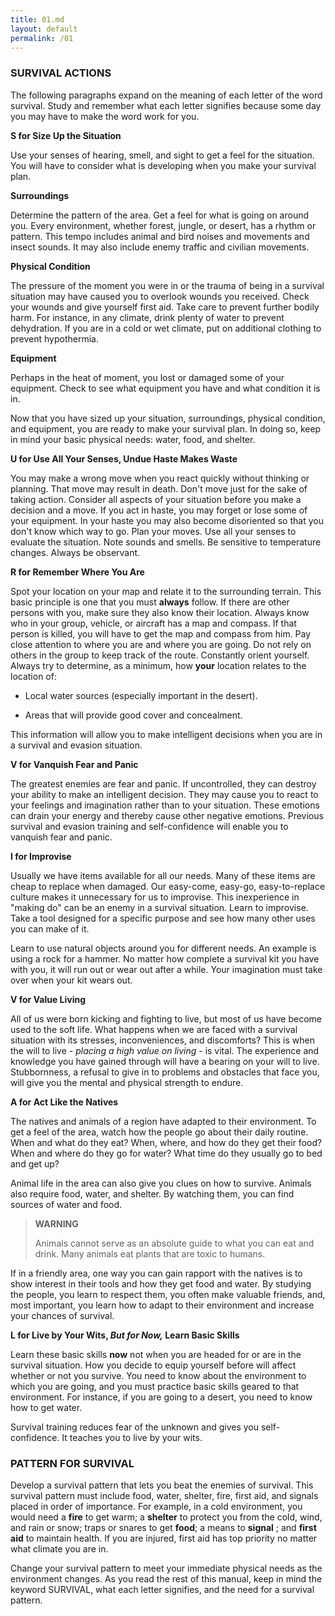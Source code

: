 ```yaml
---
title: 01.md
layout: default
permalink: /01
---
```

### SURVIVAL ACTIONS

The following paragraphs expand on the meaning of each letter of the word survival. Study and remember what each letter signifies because some day you may have to make the word work for you.

**S for Size Up the Situation**
 
Use your senses of hearing, smell, and sight to get a feel for the situation. You will have to consider what is developing when you make your survival plan.

**Surroundings**

Determine the pattern of the area. Get a feel for what is going on around you. Every environment, whether forest, jungle, or desert, has a rhythm or pattern. This tempo includes animal and bird noises and movements and insect sounds. It may also include enemy traffic and civilian movements.

**Physical Condition**

The pressure of the moment you were in or the trauma of being in a survival situation may have caused you to overlook wounds you received. Check your wounds and give yourself first aid. Take care to prevent further bodily harm. For instance, in any climate, drink plenty of water to prevent dehydration. If you are in a cold or wet climate, put on additional clothing to prevent hypothermia.

**Equipment**

Perhaps in the heat of moment, you lost or damaged some of your equipment. Check to see what equipment you have and what condition it is in.

Now that you have sized up your situation, surroundings, physical condition, and equipment, you are ready to make your survival plan. In doing so, keep in mind your basic physical needs: water, food, and shelter.

**U for Use All Your Senses, Undue Haste Makes Waste**

You may make a wrong move when you react quickly without thinking or planning. That move may result in death. Don't move just for the sake of taking action. Consider all aspects of your situation before you make a decision and a move. If you act in haste, you may forget or lose some of your equipment. In your haste you may also become disoriented so that you don't know which way to go. Plan your moves. Use all your senses to evaluate the situation. Note sounds and smells. Be sensitive to temperature changes. Always be observant.

**R for Remember Where You Are**

Spot your location on your map and relate it to the surrounding terrain. This basic principle is one that you must **always** follow. If there are other persons with you, make sure they also know their location. Always know who in your group, vehicle, or aircraft has a map and compass. If that person is killed, you will have to get the map and compass from him. Pay close attention to where you are and where you are going. Do not rely on others in the group to keep track of the route. Constantly orient yourself. Always try to determine, as a minimum, how **your** location relates to the location of:

*   Local water sources (especially important in the desert).

*   Areas that will provide good cover and concealment.

This information will allow you to make intelligent decisions when you are in a survival and evasion situation.

**V for Vanquish Fear and Panic**

The greatest enemies are fear and panic. If uncontrolled, they can destroy your ability to make an intelligent decision. They may cause you to react to your feelings and imagination rather than to your situation. These emotions can drain your energy and thereby cause other negative emotions. Previous survival and evasion training and self-confidence will enable you to vanquish fear and panic.

**I for Improvise**

Usually we have items available for all our needs. Many of these items are cheap to replace when damaged. Our easy-come, easy-go, easy-to-replace culture makes it unnecessary for us to improvise. This inexperience in "making do" can be an enemy in a survival situation. Learn to improvise. Take a tool designed for a specific purpose and see how many other uses you can make of it.

Learn to use natural objects around you for different needs. An example is using a rock for a hammer. No matter how complete a survival kit you have with you, it will run out or wear out after a while. Your imagination must take over when your kit wears out.

**V for Value Living**

All of us were born kicking and fighting to live, but most of us have become used to the soft life.  What happens when we are faced with a survival situation with its stresses, inconveniences, and discomforts? This is when the will to live - _placing a high value on living_ - is vital. The experience and knowledge you have gained through will have a bearing on your will to live. Stubbornness, a refusal to give in to problems and obstacles that face you, will give you the mental and physical strength to endure.

**A for Act Like the Natives**

The natives and animals of a region have adapted to their environment. To get a feel of the area, watch how the people go about their daily routine. When and what do they eat? When, where, and how do they get their food? When and where do they go for water? What time do they usually go to bed and get up?

Animal life in the area can also give you clues on how to survive. Animals also require food, water, and shelter. By watching them, you can find sources of water and food.


> **WARNING**
> 
>Animals cannot serve as an absolute guide to what you can eat and drink. Many animals eat plants that are toxic to humans.

If in a friendly area, one way you can gain rapport with the natives is to show interest in their tools and how they get food and water. By studying the people, you learn to respect them, you often make valuable friends, and, most important, you learn how to adapt to their environment and increase your chances of survival.

**L for Live by Your Wits, _But for Now,_ Learn Basic Skills**

Learn these basic skills **now** not when you are headed for or are in the survival situation. How you decide to equip yourself before will affect whether or not you survive. You need to know about the environment to which you are going, and you must practice basic skills geared to that environment. For instance, if you are going to a desert, you need to know how to get water.

Survival training reduces fear of the unknown and gives you self-confidence. It teaches you to live by your wits.

### PATTERN FOR SURVIVAL

Develop a survival pattern that lets you beat the enemies of survival. This survival pattern must include food, water, shelter, fire, first aid, and signals placed in order of importance. For example, in a cold environment, you would need a **fire** to get warm; a **shelter** to protect you from the cold, wind, and rain or snow; traps or snares to get **food**; a means to **signal** ; and **first aid** to maintain health. If you are injured, first aid has top priority no matter what climate you are in.

Change your survival pattern to meet your immediate physical needs as the environment changes. As you read the rest of this manual, keep in mind the keyword SURVIVAL, what each letter signifies, and the need for a survival pattern.
